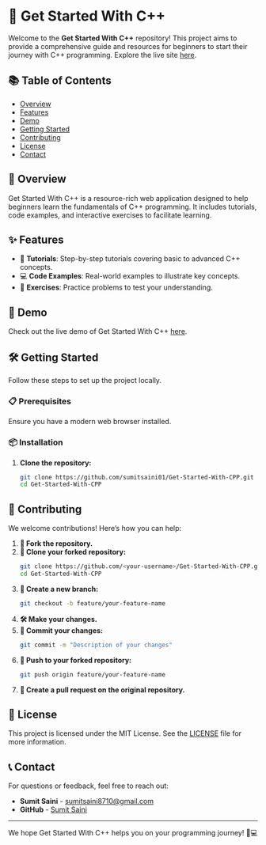 # 🚀 Get Started With C++

Welcome to the **Get Started With C++** repository! This project aims to provide a comprehensive guide and resources for beginners to start their journey with C++ programming. Explore the live site [here](https://sumitsaini01.github.io/Get-Started-With-CPP/).

## 📚 Table of Contents

- [Overview](#overview)
- [Features](#features)
- [Demo](#demo)
- [Getting Started](#getting-started)
- [Contributing](#contributing)
- [License](#license)
- [Contact](#contact)

## 🌟 Overview

Get Started With C++ is a resource-rich web application designed to help beginners learn the fundamentals of C++ programming. It includes tutorials, code examples, and interactive exercises to facilitate learning.

## ✨ Features

- 📖 **Tutorials**: Step-by-step tutorials covering basic to advanced C++ concepts.
- 💻 **Code Examples**: Real-world examples to illustrate key concepts.
- 📝 **Exercises**: Practice problems to test your understanding.

## 🎥 Demo

Check out the live demo of Get Started With C++ [here](https://sumitsaini01.github.io/Get-Started-With-CPP/).

## 🛠️ Getting Started

Follow these steps to set up the project locally.

### 📋 Prerequisites

Ensure you have a modern web browser installed.

### 📦 Installation

1. **Clone the repository:**
   ```bash
   git clone https://github.com/sumitsaini01/Get-Started-With-CPP.git
   cd Get-Started-With-CPP
   ```

## 🤝 Contributing

We welcome contributions! Here’s how you can help:

1. **🍴 Fork the repository.**
2. **🔄 Clone your forked repository:**
   ```bash
   git clone https://github.com/<your-username>/Get-Started-With-CPP.git
   cd Get-Started-With-CPP
   ```
3. **🌿 Create a new branch:**
   ```bash
   git checkout -b feature/your-feature-name
   ```
4. **🛠️ Make your changes.**
5. **💾 Commit your changes:**
   ```bash
   git commit -m "Description of your changes"
   ```
6. **🚀 Push to your forked repository:**
   ```bash
   git push origin feature/your-feature-name
   ```
7. **🔀 Create a pull request on the original repository.**

## 📄 License

This project is licensed under the MIT License. See the [LICENSE](LICENSE) file for more information.

## 📞 Contact

For questions or feedback, feel free to reach out:

- **Sumit Saini** - [sumitsaini8710@gmail.com](mailto:sumitsaini8710@gmail.com)
- **GitHub** - [Sumit Saini](https://github.com/sumitsaini01)

---

We hope Get Started With C++ helps you on your programming journey! 🚀💻
